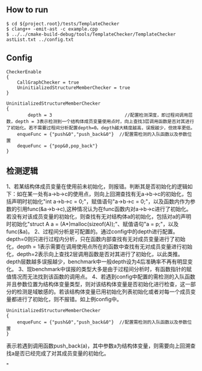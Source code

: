 ## How to run

```shell
$ cd ${project.root}/tests/TemplateChecker
$ clang++ -emit-ast -c example.cpp
$ ../../cmake-build-debug/tools/TemplateChecker/TemplateChecker astList.txt ../config.txt

```
## Config
```
CheckerEnable
{
	CallGraphChecker = true
	UninitializedStructureMemberChecker = true 
}

UninitializedStructureMemberChecker
{
        depth = 3                           //配置检测深度，即过程间调用层数，depth = 3表示检测到一个结构体成员变量使用点时，向上查找3层调用函数是否对其进行了初始化。若不需要过程间分析配置depth=0。depth越大精度越高，误报越少，但效率更低。
	enqueFunc = {"push&0","push_back&0"}  //配置需检测的入队函数以及参数位置
	dequeFunc = {"pop&0,pop_back"}     
}
```
## 检测逻辑
1、若某结构体成员变量在使用前未初始化，则报错。判断其是否初始化的逻辑如下：如在某一处有a->b->c的使用点，则向上回溯查找有无a->b->c的初始化，包括声明时初始化"int a->b->c = 0;"，赋值语句"a->b->c = 0;"，以及函数内作为参数的引用func(&a->b->c),这种情况认为在func函数内对a->b->c进行了初始化。
若没有对该成员变量的初始化，则查找有无对结构体a的初始化，包括对a的声明时初始化"struct A a = (A*)malloc(sizeof(A));"、赋值语句"a = p;"，以及func(&a)。
2、过程间分析是可配置的。通过config中的depth进行配置。depth=0则只进行过程内分析，只在函数内部查找有无对成员变量进行了初始化，depth = 1表示需要在调用使用点所在的函数中查找有无对成员变量进行初始化，depth=2表示向上查找2层调用函数是否对其进行了初始化，以此类推。depth层数越多误报越少，benchmark中一般depth设为4后准确率不再有明显变化。
3、现benchmark中误报的类型大多是由于过程间分析时，有函数指针的赋值情况而无法找到该函数的调用点。
4、若遇到config中配置的需检测的入队函数并且参数位置为结构体变量类型，则对该结构体变量是否初始化进行检查，这一部分的检测是域敏感的。若该结构体变量已用初始化列表初始化或者对每一个成员变量都进行了初始化，则不报错。如上例config中。


```
UninitializedStructureMemberChecker
{
	enqueFunc = {"push&0","push_back&0"}  //配置需检测的入队函数以及参数位置
}
```
表示若遇到调用函数push_back(a)，其中参数a为结构体变量，则需要向上回溯查找a是否已经完成了对其成员变量的初始化。

"
